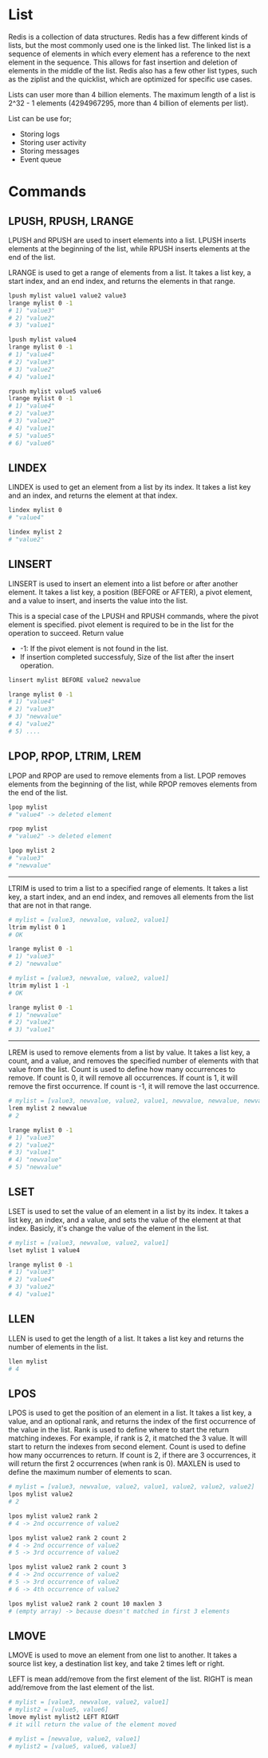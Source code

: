 # List
Redis is a collection of data structures. Redis has a few different kinds of lists, but the most commonly used one is the linked list. The linked list is a sequence of elements in which every element has a reference to the next element in the sequence. This allows for fast insertion and deletion of elements in the middle of the list. Redis also has a few other list types, such as the ziplist and the quicklist, which are optimized for specific use cases.

Lists can user more than 4 billion elements. The maximum length of a list is 2^32 - 1 elements (4294967295, more than 4 billion of elements per list).


List can be use for;
- Storing logs
- Storing user activity
- Storing messages
- Event queue

# Commands
## LPUSH, RPUSH, LRANGE
LPUSH and RPUSH are used to insert elements into a list. LPUSH inserts elements at the beginning of the list, while RPUSH inserts elements at the end of the list.

LRANGE is used to get a range of elements from a list. It takes a list key, a start index, and an end index, and returns the elements in that range.

```bash
lpush mylist value1 value2 value3
lrange mylist 0 -1
# 1) "value3"
# 2) "value2"
# 3) "value1"

lpush mylist value4
lrange mylist 0 -1
# 1) "value4"
# 2) "value3"
# 3) "value2"
# 4) "value1"

rpush mylist value5 value6
lrange mylist 0 -1
# 1) "value4"
# 2) "value3"
# 3) "value2"
# 4) "value1"
# 5) "value5"
# 6) "value6"
```

## LINDEX
LINDEX is used to get an element from a list by its index. It takes a list key and an index, and returns the element at that index.

```bash
lindex mylist 0
# "value4"

lindex mylist 2
# "value2"
```

## LINSERT
LINSERT is used to insert an element into a list before or after another element. It takes a list key, a position (BEFORE or AFTER), a pivot element, and a value to insert, and inserts the value into the list.

This is a special case of the LPUSH and RPUSH commands, where the pivot element is specified. pivot element is required to be in the list for the operation to succeed.
Return value
- -1: If the pivot element is not found in the list.
- If insertion completed successfuly, Size of the list after the insert operation.

```bash
linsert mylist BEFORE value2 newvalue

lrange mylist 0 -1
# 1) "value4"
# 2) "value3"
# 3) "newvalue"
# 4) "value2"
# 5) ....
```

## LPOP, RPOP, LTRIM, LREM
LPOP and RPOP are used to remove elements from a list. LPOP removes elements from the beginning of the list, while RPOP removes elements from the end of the list.

```bash
lpop mylist
# "value4" -> deleted element

rpop mylist
# "value2" -> deleted element

lpop mylist 2
# "value3"
# "newvalue"
```

---

LTRIM is used to trim a list to a specified range of elements. It takes a list key, a start index, and an end index, and removes all elements from the list that are not in that range.

```bash
# mylist = [value3, newvalue, value2, value1]
ltrim mylist 0 1
# OK

lrange mylist 0 -1
# 1) "value3"
# 2) "newvalue"

# mylist = [value3, newvalue, value2, value1]
ltrim mylist 1 -1
# OK

lrange mylist 0 -1
# 1) "newvalue"
# 2) "value2"
# 3) "value1"
```

---

LREM is used to remove elements from a list by value. It takes a list key, a count, and a value, and removes the specified number of elements with that value from the list.
Count is used to define how many occurrences to remove. If count is 0, it will remove all occurrences. If count is 1, it will remove the first occurrence. If count is -1, it will remove the last occurrence.

```bash
# mylist = [value3, newvalue, value2, value1, newvalue, newvalue, newvalue]
lrem mylist 2 newvalue
# 2

lrange mylist 0 -1
# 1) "value3"
# 2) "value2"
# 3) "value1"
# 4) "newvalue"
# 5) "newvalue"
```



## LSET
LSET is used to set the value of an element in a list by its index. It takes a list key, an index, and a value, and sets the value of the element at that index.
Basicly, it's change the value of the element in the list.

```bash
# mylist = [value3, newvalue, value2, value1]
lset mylist 1 value4

lrange mylist 0 -1
# 1) "value3"
# 2) "value4"
# 3) "value2"
# 4) "value1"
```

## LLEN
LLEN is used to get the length of a list. It takes a list key and returns the number of elements in the list.

```bash
llen mylist
# 4
```

## LPOS
LPOS is used to get the position of an element in a list. It takes a list key, a value, and an optional rank, and returns the index of the first occurrence of the value in the list.
Rank is used to define where to start the return matching indexes. For example, if rank is 2, it matched the 3 value. It will start to return the indexes from second element.
Count is used to define how many occurrences to return. If count is 2, if there are 3 occurrences, it will return the first 2 occurrences (when rank is 0).
MAXLEN is used to define the maximum number of elements to scan.

```bash
# mylist = [value3, newvalue, value2, value1, value2, value2, value2]
lpos mylist value2
# 2

lpos mylist value2 rank 2
# 4 -> 2nd occurrence of value2

lpos mylist value2 rank 2 count 2
# 4 -> 2nd occurrence of value2
# 5 -> 3rd occurrence of value2

lpos mylist value2 rank 2 count 3
# 4 -> 2nd occurrence of value2
# 5 -> 3rd occurrence of value2
# 6 -> 4th occurrence of value2

lpos mylist value2 rank 2 count 10 maxlen 3
# (empty array) -> because doesn't matched in first 3 elements
```

## LMOVE
LMOVE is used to move an element from one list to another. It takes a source list key, a destination list key, and take 2 times left or right. 

LEFT is mean add/remove from the first element of the list.
RIGHT is mean add/remove from the last element of the list.

```bash
# mylist = [value3, newvalue, value2, value1]
# mylist2 = [value5, value6]
lmove mylist mylist2 LEFT RIGHT
# it will return the value of the element moved

# mylist = [newvalue, value2, value1]
# mylist2 = [value5, value6, value3]
```